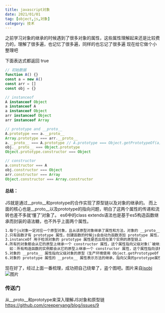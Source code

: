 ```yaml
---
title: javascript对象
date: 2021/01/01
tag: [object,js,对象]
category: 技术
---
```


之前学习对象的继承的时候遇到了很多对象的属性，这些属性理解起来还是比较费力的，理解了很多遍，也记忆了很多遍，同样的也忘记了很多遍
现在给它做个小整理吧

下面表达式都返回 true
```javascript
// 初始数据
function A() {}
const a = new A()
const arr = []
const obj = {}

// instanceof
A instanceof Object
a instanceof A
a instanceof Object
arr instanceof Object
arr instanceof Array

// prototype and __proto__
A.prototype === a.__proto__
Array.prototype === arr.__proto__
a.__proto__ === A.prototype // A.prototype === Object.getPrototypeOf(a)
obj.__proto__ === Object.prototype
Object.prototype.constructor === Object

// constructor
a.constructor === A
obj.constructor === Object
arr.constructor === Array
Object.constructor === Array.constructor
```
#### 总结：
JS就是通过__proto__和prototype的合作实现了原型链以及对象的继承的。
而上面的核心也是__proto__以及prototype的指向问题，明白了这两个属性的传递和流转也差不多就‘懂了’对象了。
es6中的class extends语法也是基于es5构造函数继承而封装的语法糖，也不外乎上面两个属性。
```html
1.每个js对象一定对应一个原型对象，且从该原型对象继承了属性和方法，对象的 __proto__ 属性的值就是它对应的原型对象
2.只有函数才有 prototype 属性，创建函数的时候js会自动为函数添加 prototype 属性，该属性的值是一个有 constructor 属性的对象。
3.instanceOf 用于检测对象的 prototype 属性是否出现在某个实例的原型链上
4.所有的对象都会从它的原型上继承一个 constructor 属性，这个属性指向父级对象(`被继承了constructor属性的对象`)
  如：所有构造函数的实例都会从它的原型上继承一个 constructor 属性，这个属性指向该构造函数
5.对象的 __proto__ 属性指向父级对象的原型（生产环境使用 Object.getPrototypeOf 代替 __proto__ ）
6.对象的 prototype 属性的 __proto__ 属性表示方法的继承，指向父类的prototype属性
```

现在好了，经过上面一番梳理，成功把自己绕晕了，盗个图吧。图片来自[jsobj](http://www.mollypages.org/tutorials/js.mp)
![图片](http://zhoushirong.github.io/img/jsobj.jpg)


### 传送门
从__proto__和prototype来深入理解JS对象和原型链
https://github.com/creeperyang/blog/issues/9